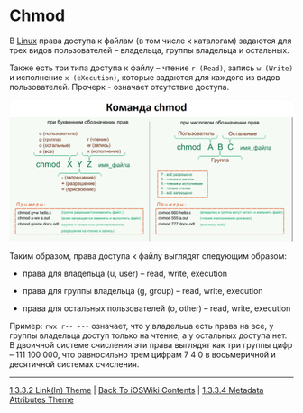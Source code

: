 # Chmod

В [Linux](/2%20ComputerScience/2.0%20Linux/2.0.1%20Linux.md) права доступа к файлам (в том числе к каталогам) задаются для трех видов пользователей – владельца, группы владельца и остальных. 

Также есть три типа доступа к файлу – чтение `r (Read)`, запись `w (Write)` и исполнение `x (eXecution)`, которые задаются для каждого из видов пользователей. Прочерк - означает отсутствие доступа.

![](https://github.com/eldaroid/pictures/blob/master/iOSWiki/Common/chmod.png?raw=true)

Таким образом, права доступа к файлу выглядят следующим образом:

* права для владельца (u, user) – read, write, execution

* права для группы владельца (g, group) – read, write, execution

* права для остальных пользователей (o, other) – read, write, execution

Пример: `rwx r-- ---` означает, что у владельца есть права на все, у группы владельца доступ только на чтение, а у остальных доступа нет. В двоичной системе счисления эти права выглядят как три группы цифр – 111 100 000, что равносильно трем цифрам 7 4 0 в восьмеричной и десятичной системах счисления.

---

[1.3.3.2 Link(ln) Theme](./1.3.3.2%20Link(ln).md) | [Back To iOSWiki Contents](https://github.com/eldaroid/iOSWiki) |  [1.3.3.4 Metadata Attributes Theme](./1.3.3.4%20MetadataAttributes.md)
